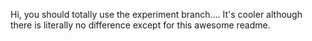 Hi, you should totally use the experiment branch.... It's cooler although there is literally no difference except for this awesome readme.
